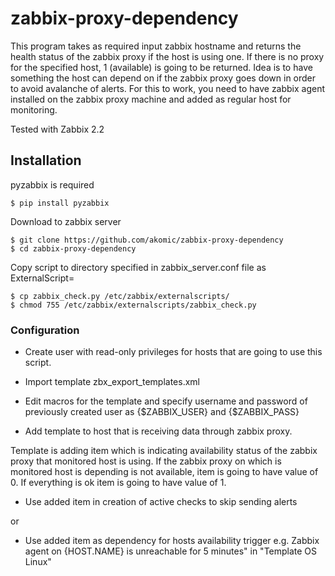 # zabbix-proxy-dependency

This program takes as required input zabbix hostname and returns the health status of the zabbix proxy if the host is using one.
If there is no proxy for the specified host, 1 (available) is going to be returned.
Idea is to have something the host can depend on if the zabbix proxy goes down in order to avoid avalanche of alerts.
For this to work, you need to have zabbix agent installed on the zabbix proxy machine and added as regular host for monitoring.

Tested with Zabbix 2.2

## Installation

pyzabbix is required
```
$ pip install pyzabbix
```

Download to zabbix server
``` 
$ git clone https://github.com/akomic/zabbix-proxy-dependency
$ cd zabbix-proxy-dependency
```

Copy script to directory specified in zabbix_server.conf file as ExternalScript=
```
$ cp zabbix_check.py /etc/zabbix/externalscripts/
$ chmod 755 /etc/zabbix/externalscripts/zabbix_check.py
```

### Configuration

- Create user with read-only privileges for hosts that are going to use this script.

- Import template zbx_export_templates.xml

- Edit macros for the template and specify username and password of previously created user as {$ZABBIX_USER} and {$ZABBIX_PASS}

- Add template to host that is receiving data through zabbix proxy.

Template is adding item which is indicating availability status of the zabbix proxy that monitored host is using.
If the zabbix proxy on which is monitored host is depending is not available, item is going to have value of 0. If everything is ok item is going to have value of 1.

- Use added item in creation of active checks to skip sending alerts

or

- Use added item as dependency for hosts availability trigger e.g. Zabbix agent on {HOST.NAME} is unreachable for 5 minutes" in "Template OS Linux"
